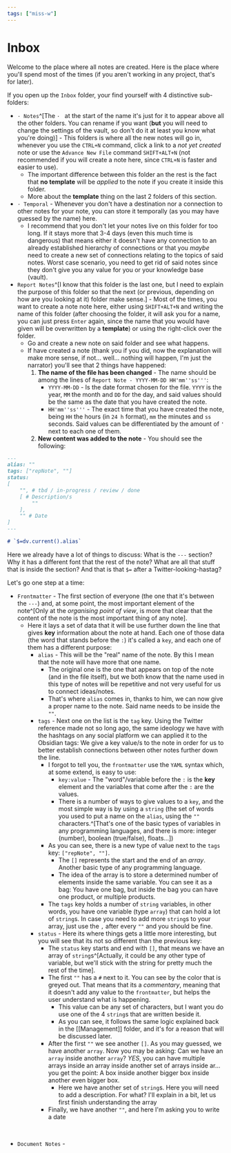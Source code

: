 ```yaml
---
tags: ["miss-w"]
---
```


# Inbox

Welcome to the place where all notes are created. Here is the place where you'll spend most of the times (if you aren't working in any project, that's for later).

If you open up the `Inbox` folder, your find yourself with 4 distinctive sub-folders:
- `· Notes`^[The `· ` at the start of the name it's just for it to appear above all the other folders. You can rename if you want (**but** you will need to change the settings of the vault, so don't do it at least you know what you're doing)] - This folders is where all the new notes will go in, whenever you use the `CTRL+N` command, click a link to a *not yet created* note or use the `Advance New File` command `SHIFT+ALT+N` (not recommended if you will create a note here, since `CTRL+N` is faster and easier to use).
	- The important difference between this folder an the rest is the fact that **no template** will be *applied* to the note if you create it inside this folder.
	- More about the **template** thing on the last 2 folders of this section.
- `· Temporal` - Whenever you don't have a destination nor a connection to other notes for your note, you can store it temporally (as you may have guessed by the name) here.
	- I recommend that you don't let your notes live on this folder for too long. If it stays more that 3-4 days (even this much time is dangerous) that means either it doesn't have any connection to an already established hierarchy of connections or that you *maybe* need to create a new set of connections relating to the topics of said notes. Worst case scenario, you need to get rid of said notes since they don't give you any value for you or your knowledge base (vault).
- `Report Notes`^[I know that this folder is the last one, but I need to explain the purpose of this folder so that the next (or previous, depending on how are you looking at it) folder make sense.] - Most of the times, you want to create a note note here, either using `SHIFT+ALT+N` and writing the name of this folder (after choosing the folder, it will ask you for a name, you can just press `Enter` again, since the name that you would have given will be overwritten by a **template**) or using the right-click over the folder.
	- Go and create a new note on said folder and see what happens.
	- If have created a note (thank you if you did, now the explanation will make more sense, if not... well... nothing will happen, I'm just the narrator) you'll see that 2 things have happened:
		1. **The name of the file has been changed** - The name should be among the lines of `Report Note - YYYY-MM-DD HH'mm''ss'''`:
			- `YYYY-MM-DD` - Is the date format chosen for the file. `YYYY` is the year, `MM` the month and `DD` for the day, and said values should be the same as the date that you have created the note.
			- `HH'mm''ss'''` - The exact time that you have created the note, being `HH` the hours (in `24 h` format), `mm` the minutes and `ss` seconds. Said values can be differentiated by the amount of `'` next to each one of them.
		2. **New content was added to the note** - You should see the following:

```md
---
alias: ""
tags: ["repNote", ""]
status:
[
	"", # tbd / in-progress / review / done
	[ # Description/s
		""
	],
	"" # Date
]
---

# `$=dv.current().alias`
```

Here we already have a lot of things to discuss: What is the `---` section? Why it has a different font that the rest of the note? What are all that stuff that is inside the section? And that is that `$=` after a Twitter-looking-hastag?

Let's go one step at a time:
- `Frontmatter` - The first section of everyone (the one that it's between the `---`) and, at some point, the most important element of the note^[Only at the *organising point of view*, is more that clear that the content of the note is the most important thing of any note].
	- Here it lays a set of data that it will be use further down the line that gives **key** information about the note at hand. Each one of those data (the word that stands before the `:`) it's called a `key`, and each one of them has a different purpose:
		- `alias` - This will be the "real" name of the note. By this I mean that the note will have more that one name.
			- The original one is the one that appears on top of the note (and in the file itself), but we both know that the name used in this type of notes will be repetitive and not very useful for us to connect ideas/notes.
			- That's where `alias` comes in, thanks to him, we can now give a proper name to the note. Said name needs to be inside the `""`.
		- `tags` - Next one on the list is the `tag` key. Using the Twitter reference made not so long ago, the same ideology we have with the hashtags on any social platform we can applied it to the Obsidian tags: We give a key value/s to the note in order for us to better establish connections between other notes further down the line.
			- I forgot to tell you, the `frontmatter` use the `YAML` syntax which, at some extend, is easy to use:
				- `key:value` - The "word"/variable before the `:` is the **key** element and the variables that come after the `:` are the values.
				- There is a number of ways to give values to a `key`, and the most simple way is by using a `string` (the set of words you used to put a name on the `alias`, using the `""` characters.^[That's one of the basic types of variables in any programming languages, and there is more: integer (number), boolean (true/false), floats...])
			- As you can see, there is a new type of value next to the `tags` key: `["repNote", ""]`.
				- The `[]` represents the start and the end of an *array*. Another basic type of any programming language.
				- The idea of the array is to store a determined number of elements inside the same variable. You can see it as a bag: You have one bag, but inside the bag you can have one product, or multiple products.
			- The `tags` key holds a number of `string` variables, in other words, you have one variable (type `array`) that can hold a lot of `string`s. In case you need to add more `string`s to your array, just use the `,` after every `""` and you should be fine.
		- `status` - Here its where things gets a little more interesting, but you will see that its not so different than the previous key:
			- The `status` key starts and end with `[]`, that means we have an array of `string`s^[Actually, it could be any other type of variable, but we'll stick with the string for pretty much the rest of the time].
			- The first `""` has a `#` next to it. You can see by the color that is greyed out. That means that its a *commentary*, meaning that it doesn't add any value to the `frontmatter`, but helps the user understand what is happening. 
				- This value can be any set of characters, but I want you do use one of the 4 `string`s that are written beside it.
				- As you can see, it follows the same logic explained back in the [[Management]] folder, and it's for a reason that will be discussed later.
			- After the first `""` we see another `[]`. As you may guessed, we have another `array`. Now you may be asking: Can we have an `array` inside another `array`? *YES*, you can have multiple arrays inside an array inside another set of arrays inside ar... you get the point: A box inside another bigger box inside another  even bigger box.
				- Here we have another set of `string`s. Here you will need to add a description. For what? I'll explain in a bit, let us first finish understanding the array
			- Finally, we have another `""`, and here I'm asking you to write a date

<br>

- `Document Notes` - 